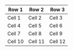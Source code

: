 | Row 1 | Row 2 | Row 3 |
| --- | --- | --- |
| Cell 1 | Cell 2 | Cell 3 |
| Cell 4 | Cell 5 | Cell 6 |
| Cell 7 | Cell 8 | Cell 9 |
| Cell 10 | Cell 11 | Cell 12 |